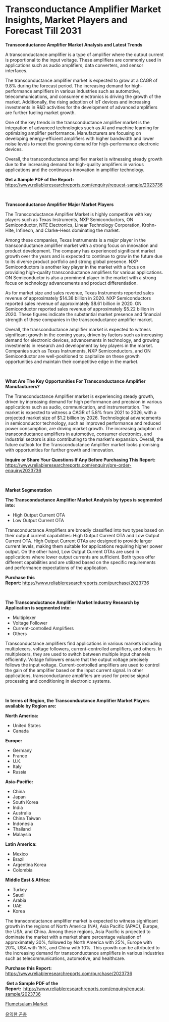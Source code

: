<p><h1>Transconductance Amplifier Market Insights, Market Players and Forecast Till 2031</h1></p><p><strong>Transconductance Amplifier Market Analysis and Latest Trends</strong></p>
<p><p>A transconductance amplifier is a type of amplifier where the output current is proportional to the input voltage. These amplifiers are commonly used in applications such as audio amplifiers, data converters, and sensor interfaces.</p><p>The transconductance amplifier market is expected to grow at a CAGR of 9.8% during the forecast period. The increasing demand for high-performance amplifiers in various industries such as automotive, telecommunications, and consumer electronics is driving the growth of the market. Additionally, the rising adoption of IoT devices and increasing investments in R&D activities for the development of advanced amplifiers are further fueling market growth.</p><p>One of the key trends in the transconductance amplifier market is the integration of advanced technologies such as AI and machine learning for optimizing amplifier performance. Manufacturers are focusing on developing energy-efficient amplifiers with higher bandwidth and lower noise levels to meet the growing demand for high-performance electronic devices.</p><p>Overall, the transconductance amplifier market is witnessing steady growth due to the increasing demand for high-quality amplifiers in various applications and the continuous innovation in amplifier technology.</p></p>
<p><strong>Get a Sample PDF of the Report:&nbsp;</strong> <a href="https://www.reliableresearchreports.com/enquiry/request-sample/2023736">https://www.reliableresearchreports.com/enquiry/request-sample/2023736</a></p>
<p>&nbsp;</p>
<p><strong>Transconductance Amplifier Major Market Players</strong></p>
<p><p>The Transconductance Amplifier Market is highly competitive with key players such as Texas Instruments, NXP Semiconductors, ON Semiconductor, NTE Electronics, Linear Technology Corporation, Krohn-Hite, Infineon, and Clarke-Hess dominating the market. </p><p>Among these companies, Texas Instruments is a major player in the transconductance amplifier market with a strong focus on innovation and product development. The company has experienced significant market growth over the years and is expected to continue to grow in the future due to its diverse product portfolio and strong global presence. NXP Semiconductors is another key player in the market with a focus on providing high-quality transconductance amplifiers for various applications. ON Semiconductor is also a prominent player in the market with a strong focus on technology advancements and product differentiation.</p><p>As for market size and sales revenue, Texas Instruments reported sales revenue of approximately $14.38 billion in 2020. NXP Semiconductors reported sales revenue of approximately $8.61 billion in 2020. ON Semiconductor reported sales revenue of approximately $5.22 billion in 2020. These figures indicate the substantial market presence and financial strength of these companies in the transconductance amplifier market.</p><p>Overall, the transconductance amplifier market is expected to witness significant growth in the coming years, driven by factors such as increasing demand for electronic devices, advancements in technology, and growing investments in research and development by key players in the market. Companies such as Texas Instruments, NXP Semiconductors, and ON Semiconductor are well-positioned to capitalize on these growth opportunities and maintain their competitive edge in the market.</p></p>
<p>&nbsp;</p>
<p><strong>What Are The Key Opportunities For Transconductance Amplifier Manufacturers?</strong></p>
<p><p>The Transconductance Amplifier market is experiencing steady growth, driven by increasing demand for high performance and precision in various applications such as audio, communication, and instrumentation. The market is expected to witness a CAGR of 5.8% from 2021 to 2026, with a projected market size of $1.2 billion by 2026. Technological advancements in semiconductor technology, such as improved performance and reduced power consumption, are driving market growth. The increasing adoption of transconductance amplifiers in automotive, consumer electronics, and industrial sectors is also contributing to the market's expansion. Overall, the future outlook for the Transconductance Amplifier market looks promising with opportunities for further growth and innovation.</p></p>
<p><strong>Inquire or Share Your Questions If Any Before Purchasing This Report:</strong> <a href="https://www.reliableresearchreports.com/enquiry/pre-order-enquiry/2023736">https://www.reliableresearchreports.com/enquiry/pre-order-enquiry/2023736</a></p>
<p>&nbsp;</p>
<p><strong>Market Segmentation</strong></p>
<p><strong>The Transconductance Amplifier Market Analysis by types is segmented into:</strong></p>
<p><ul><li>High Output Current OTA</li><li>Low Output Current OTA</li></ul></p>
<p><p>Transconductance Amplifiers are broadly classified into two types based on their output current capabilities: High Output Current OTA and Low Output Current OTA. High Output Current OTAs are designed to provide larger current levels, making them suitable for applications requiring higher power output. On the other hand, Low Output Current OTAs are used in applications where lower output currents are sufficient. Both types offer different capabilities and are utilized based on the specific requirements and performance expectations of the application.</p></p>
<p><strong>Purchase this Report:&nbsp;</strong><a href="https://www.reliableresearchreports.com/purchase/2023736">https://www.reliableresearchreports.com/purchase/2023736</a></p>
<p>&nbsp;</p>
<p><strong>The Transconductance Amplifier Market Industry Research by Application is segmented into:</strong></p>
<p><ul><li>Multiplexer</li><li>Voltage Follower</li><li>Current-controlled Amplifiers</li><li>Others</li></ul></p>
<p><p>Transconductance amplifiers find applications in various markets including multiplexers, voltage followers, current-controlled amplifiers, and others. In multiplexers, they are used to switch between multiple input channels efficiently. Voltage followers ensure that the output voltage precisely follows the input voltage. Current-controlled amplifiers are used to control the gain of the amplifier based on the input current signal. In other applications, transconductance amplifiers are used for precise signal processing and conditioning in electronic systems.</p></p>
<p>&nbsp;</p>
<p><strong>In terms of Region, the Transconductance Amplifier Market Players available by Region are:</strong></p>
<p>
    <p> <strong> North America: </strong>
        <ul>
            <li>United States</li>
            <li>Canada</li>
        </ul>
        </p> 
    <p> <strong> Europe: </strong>
        <ul>
            <li>Germany</li>
            <li>France</li>
            <li>U.K.</li>
            <li>Italy</li>
            <li>Russia</li>
        </ul>
        </p> 
    <p> <strong> Asia-Pacific: </strong>
        <ul>
            <li>China</li>
            <li>Japan</li>
            <li>South Korea</li>
            <li>India</li>
            <li>Australia</li>
            <li>China Taiwan</li>
            <li>Indonesia</li>
            <li>Thailand</li>
            <li>Malaysia</li>
        </ul>
        </p> 
    <p> <strong> Latin America: </strong>
        <ul>
            <li>Mexico</li>
            <li>Brazil</li>
            <li>Argentina Korea</li>
            <li>Colombia</li>
        </ul>
        </p> 
    <p> <strong> Middle East & Africa: </strong>
        <ul>
            <li>Turkey</li>
            <li>Saudi</li>
            <li>Arabia</li>
            <li>UAE</li>
            <li>Korea</li>
        </ul>
    </p>
    </p>
<p><p>The transconductance amplifier market is expected to witness significant growth in the regions of North America (NA), Asia Pacific (APAC), Europe, the USA, and China. Among these regions, Asia Pacific is projected to dominate the market with a market share percentage valuation of approximately 30%, followed by North America with 25%, Europe with 20%, USA with 15%, and China with 10%. This growth can be attributed to the increasing demand for transconductance amplifiers in various industries such as telecommunications, automotive, and healthcare.</p></p>
<p><strong>Purchase this Report: </strong><a href="https://www.reliableresearchreports.com/purchase/2023736">https://www.reliableresearchreports.com/purchase/2023736</a></p>
<p>&nbsp;<strong>Get a Sample PDF of the Report:&nbsp;&nbsp;</strong><a href="https://www.reliableresearchreports.com/enquiry/request-sample/2023736">https://www.reliableresearchreports.com/enquiry/request-sample/2023736</a></p>
<p><strong></strong></p>
<p><p><a href="https://carnation-joke-41f.notion.site/Flumetsulam-Market-Size-and-Examines-its-Market-Scope-with-a-Primary-Focus-on-Growth-Opportunities-fdbe7a5cf5b84d7cbcc1a1881e9855d5">Flumetsulam Market</a></p><p><a href="https://medium.com/@bruiser75687/%EC%9C%A0%EC%9D%B5%ED%95%9C-%EA%B3%A4%EC%B6%A9-%EC%8B%9C%EC%9E%A5-%EA%B7%9C%EB%AA%A8-%EC%8B%9C%EC%9E%A5-%EC%A0%84%EB%A7%9D-%EB%B0%8F-%EC%8B%9C%EC%9E%A5-%EC%98%88%EC%B8%A1-2024%EB%85%84%EB%B6%80%ED%84%B0-2031%EB%85%84%EA%B9%8C%EC%A7%80-83cbcb5b3be9">유익한 곤충</a></p></p>